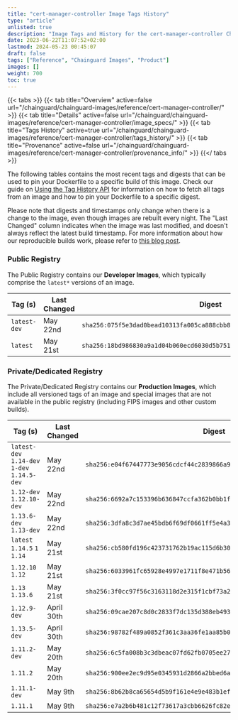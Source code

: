 ```yaml
---
title: "cert-manager-controller Image Tags History"
type: "article"
unlisted: true
description: "Image Tags and History for the cert-manager-controller Chainguard Image"
date: 2023-06-22T11:07:52+02:00
lastmod: 2024-05-23 00:45:07
draft: false
tags: ["Reference", "Chainguard Images", "Product"]
images: []
weight: 700
toc: true
---
```


{{< tabs >}}
{{< tab title="Overview" active=false url="/chainguard/chainguard-images/reference/cert-manager-controller/" >}}
{{< tab title="Details" active=false url="/chainguard/chainguard-images/reference/cert-manager-controller/image_specs/" >}}
{{< tab title="Tags History" active=true url="/chainguard/chainguard-images/reference/cert-manager-controller/tags_history/" >}}
{{< tab title="Provenance" active=false url="/chainguard/chainguard-images/reference/cert-manager-controller/provenance_info/" >}}
{{</ tabs >}}

The following tables contains the most recent tags and digests that can be used to pin your Dockerfile to a specific build of this image. Check our guide on [Using the Tag History API](/chainguard/chainguard-images/using-the-tag-history-api/) for information on how to fetch all tags from an image and how to pin your Dockerfile to a specific digest.

Please note that digests and timestamps only change when there is a change to the image, even though images are rebuilt every night. The "Last Changed" column indicates when the image was last modified, and doesn't always reflect the latest build timestamp. For more information about how our reproducible builds work, please refer to [this blog post](https://www.chainguard.dev/unchained/reproducing-chainguards-reproducible-image-builds).

### Public Registry
The Public Registry contains our **Developer Images**, which typically comprise the `latest*` versions of an image.

| Tag (s)       | Last Changed | Digest                                                                    |
|---------------|--------------|---------------------------------------------------------------------------|
|  `latest-dev` | May 22nd     | `sha256:075f5e3dad0bead10313fa005ca888cbb87e1d3540faef080715a065dfc35daf` |
|  `latest`     | May 21st     | `sha256:18bd986830a9a1d04b060ecd6030d5b7517a312ffac4c087699c72a702193ce2` |


### Private/Dedicated Registry
The Private/Dedicated Registry contains our **Production Images**, which include all versioned tags of an image and special images that are not available in the public registry (including FIPS images and other custom builds).

| Tag (s)                                       | Last Changed | Digest                                                                    |
|-----------------------------------------------|--------------|---------------------------------------------------------------------------|
|  `latest-dev` `1.14-dev` `1-dev` `1.14.5-dev` | May 22nd     | `sha256:e04f67447773e9056cdcf44c2839866a9a88ada3e805cb2a7798718a4bafe9ca` |
|  `1.12-dev` `1.12.10-dev`                     | May 22nd     | `sha256:6692a7c153396b636847ccfa362b0bb1f6fc6dfb2a4248066dd3ffa0b82ee591` |
|  `1.13.6-dev` `1.13-dev`                      | May 22nd     | `sha256:3dfa8c3d7ae45bdb6f69df0661ff5e4a3153519205db592166d65ee0e223085e` |
|  `latest` `1.14.5` `1` `1.14`                 | May 21st     | `sha256:cb580fd196c423731762b19ac115d6b3025f51151cec91f8e7333b62e6dfc190` |
|  `1.12.10` `1.12`                             | May 21st     | `sha256:6033961fc65928e4997e1711f8e471b5619ca388c36de0c573e548f72203dd33` |
|  `1.13` `1.13.6`                              | May 21st     | `sha256:3f0cc97f56c3163118d2e315f1cbf73a27ba7e131079b65c1fb9bc20572fd22b` |
|  `1.12.9-dev`                                 | April 30th   | `sha256:09cae207c8d0c2833f7dc135d388eb49318a6a6910f51170ad07abf1709644cb` |
|  `1.13.5-dev`                                 | April 30th   | `sha256:98782f489a0852f361c3aa36fe1aa85b0199d49564098cf9246e476d2f0c03b3` |
|  `1.11.2-dev`                                 | May 20th     | `sha256:6c5fa008b3c3dbeac07fd62fb0705ee27db341824c2fe8c5eb91b3605215c0f6` |
|  `1.11.2`                                     | May 20th     | `sha256:900ee2ec9d95e0345931d2866a2bbed6a3ab439a744acf361ae299a2aa26ec9b` |
|  `1.11.1-dev`                                 | May 9th      | `sha256:8b62b8ca65654d5b9f161e4e9e483b1ef0a27530fb0fbe338b682359976a135e` |
|  `1.11.1`                                     | May 9th      | `sha256:e7a2b6b481c12f73617a3cbb6626fc82e5088e2977703dc9a5685c7626a308fe` |

